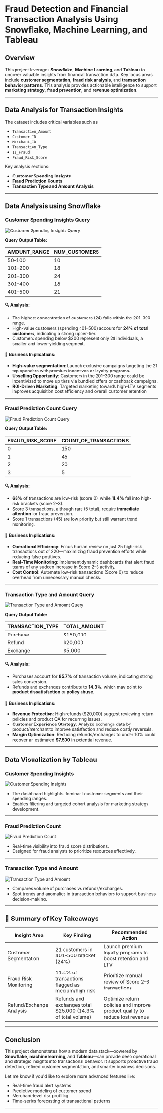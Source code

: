 # Fraud Detection and Financial Transaction Analysis Using Snowflake, Machine Learning, and Tableau

## Overview

This project leverages **Snowflake**, **Machine Learning**, and **Tableau** to uncover valuable insights from financial transaction data. Key focus areas include **customer segmentation**, **fraud risk analysis**, and **transaction behavior patterns**. This analysis provides actionable intelligence to support **marketing strategy**, **fraud prevention**, and **revenue optimization**.

---

## Data Analysis for Transaction Insights

The dataset includes critical variables such as:

- `Transaction_Amount`
- `Customer_ID`
- `Merchant_ID`
- `Transaction_Type`
- `Is_Fraud`
- `Fraud_Risk_Score`

Key analysis sections:

- **Customer Spending Insights**
- **Fraud Prediction Counts**
- **Transaction Type and Amount Analysis**

---

## Data Analysis using Snowflake

### **Customer Spending Insights Query**

![Customer Spending Insights Query](https://github.com/lewis-hue/Fraud-Detection-Financial-Transaction-Analysis-Snowflake-/blob/main/Customer%20Spending%20Insights%20Data.png)

**Query Output Table:**

| AMOUNT_RANGE | NUM_CUSTOMERS |
|--------------|---------------|
| 50–100       | 10            |
| 101–200      | 18            |
| 201–300      | 24            |
| 301–400      | 18            |
| 401–500      | 21            |

#### 🔍 Analysis:

- The highest concentration of customers (24) falls within the $201–$300 range.
- High-value customers (spending $401–$500) account for **24% of total customers**, indicating a strong upper-tier.
- Customers spending below $200 represent only 28 individuals, a smaller and lower-yielding segment.

#### 💼 Business Implications:

- **High-value segmentation**: Launch exclusive campaigns targeting the 21 top spenders with premium incentives or loyalty programs.
- **Upselling Opportunity**: Customers in the $201–$300 range could be incentivized to move up tiers via bundled offers or cashback campaigns.
- **ROI-Driven Marketing**: Targeted marketing towards high-LTV segments improves acquisition cost efficiency and overall customer retention.

---

### **Fraud Prediction Count Query**

![Fraud Prediction Count Query](https://github.com/lewis-hue/Fraud-Detection-Financial-Transaction-Analysis-Snowflake-/blob/main/Fraud%20Prediction.png)

**Query Output Table:**

| FRAUD_RISK_SCORE | COUNT_OF_TRANSACTIONS |
|------------------|-----------------------|
| 0                | 150                   |
| 1                | 45                    |
| 2                | 20                    |
| 3                | 5                     |

#### 🔍 Analysis:

- **68%** of transactions are low-risk (score 0), while **11.4%** fall into high-risk brackets (score 2–3).
- Score 3 transactions, although rare (5 total), require **immediate attention** for fraud prevention.
- Score 1 transactions (45) are low priority but still warrant trend monitoring.

#### 💼 Business Implications:

- **Operational Efficiency**: Focus human review on just 25 high-risk transactions out of 220—maximizing fraud prevention efforts while reducing false positives.
- **Real-Time Monitoring**: Implement dynamic dashboards that alert fraud teams of any sudden increase in Score 2–3 activity.
- **Cost Control**: Automate low-risk transactions (Score 0) to reduce overhead from unnecessary manual checks.

---

### **Transaction Type and Amount Query**

![Transaction Type and Amount Query](https://github.com/lewis-hue/Fraud-Detection-Financial-Transaction-Analysis-Snowflake-/blob/main/Staging%20the%20Raw%20Transaction%20Data.png)

**Query Output Table:**

| TRANSACTION_TYPE | TOTAL_AMOUNT |
|------------------|--------------|
| Purchase         | $150,000     |
| Refund           | $20,000      |
| Exchange         | $5,000       |

#### 🔍 Analysis:

- Purchases account for **85.7%** of transaction volume, indicating strong sales conversion.
- Refunds and exchanges contribute to **14.3%**, which may point to **product dissatisfaction** or **policy abuse**.

#### 💼 Business Implications:

- **Revenue Protection**: High refunds ($20,000) suggest reviewing return policies and product QA for recurring issues.
- **Customer Experience Strategy**: Analyze exchange data by product/merchant to improve satisfaction and reduce costly reversals.
- **Margin Optimization**: Reducing refunds/exchanges to under 10% could recover an estimated **$7,500** in potential revenue.

---

## Data Visualization by Tableau

### **Customer Spending Insights**

![Customer Spending Insights](https://github.com/lewis-hue/Fraud-Detection-Financial-Transaction-Analysis-Snowflake-/blob/main/Customer%20Spending%20insights%20Dashboard.png)

- The dashboard highlights dominant customer segments and their spending ranges.
- Enables filtering and targeted cohort analysis for marketing strategy development.

---

### **Fraud Prediction Count**

![Fraud Prediction Count](https://github.com/lewis-hue/Fraud-Detection-Financial-Transaction-Analysis-Snowflake-/blob/main/Fraud%20Prediction%20count%20Dashboard.png)

- Real-time visibility into fraud score distributions.
- Designed for fraud analysts to prioritize resources effectively.

---

### **Transaction Type and Amount**

![Transaction Type and Amount](https://github.com/lewis-hue/Fraud-Detection-Financial-Transaction-Analysis-Snowflake-/blob/main/Transaction%20Type%20and%20Amount%20dashboard.png)

- Compares volume of purchases vs refunds/exchanges.
- Spot trends and anomalies in transaction behaviors to support business decision-making.

---

## 📌 Summary of Key Takeaways

| Insight Area             | Key Finding                                                             | Recommended Action                                                              |
|--------------------------|--------------------------------------------------------------------------|----------------------------------------------------------------------------------|
| Customer Segmentation    | 21 customers in $401–$500 bracket (24%)                                  | Launch premium loyalty programs to boost retention and LTV                      |
| Fraud Risk Monitoring    | 11.4% of transactions flagged as medium/high risk                        | Prioritize manual review of Score 2–3 transactions                              |
| Refund/Exchange Analysis | Refunds and exchanges total $25,000 (14.3% of total volume)              | Optimize return policies and improve product quality to reduce lost revenue     |

---

## Conclusion

This project demonstrates how a modern data stack—powered by **Snowflake**, **machine learning**, and **Tableau**—can provide deep operational and strategic insights into transactional behavior. It supports proactive fraud detection, refined customer segmentation, and smarter business decisions.

Let me know if you'd like to explore more advanced features like:

- Real-time fraud alert systems
- Predictive modeling of customer spend
- Merchant-level risk profiling
- Time-series forecasting of transactional patterns

---
